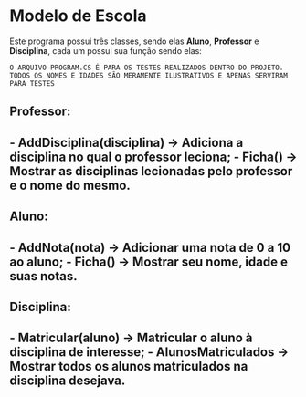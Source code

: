 # Modelo de Escola
Este programa possui três classes, sendo elas **Aluno**, **Professor** e **Disciplina**, cada um possui sua função sendo elas:


```O ARQUIVO PROGRAM.CS É PARA OS TESTES REALIZADOS DENTRO DO PROJETO. TODOS OS NOMES E IDADES SÃO MERAMENTE ILUSTRATIVOS E APENAS SERVIRAM PARA TESTES```

<h2>Professor:<h2>
- AddDisciplina(disciplina) -> Adiciona a disciplina no qual o professor leciona;
- Ficha() -> Mostrar as disciplinas lecionadas pelo professor e o nome do mesmo.

<h2>Aluno:<h2>
- AddNota(nota) -> Adicionar uma nota de 0 a 10 ao aluno;
- Ficha() -> Mostrar seu nome, idade e suas notas.

<h2>Disciplina:<h2>
- Matricular(aluno) -> Matricular o aluno à disciplina de interesse;
- AlunosMatriculados -> Mostrar todos os alunos matriculados na disciplina desejava.

